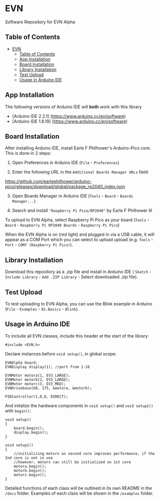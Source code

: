 # EVN
Software Repository for EVN Alpha

## Table of Contents
- [EVN](#evn)
  - [Table of Contents](#table-of-contents)
  - [App Installation](#app-installation)
  - [Board Installation](#board-installation)
  - [Library Installation](#library-installation)
  - [Test Upload](#test-upload)
  - [Usage in Arduino IDE](#usage-in-arduino-ide)

## App Installation
The following versions of Arduino IDE will **both** work with this library
* [Arduino IDE 2.2.1] (https://www.arduino.cc/en/software)
* [Arduino IDE 1.8.19] (https://www.arduino.cc/en/software)

## Board Installation
After installing Arduino IDE, install Earle F Philhower's Arduino-Pico core. This is done in 2 steps:

1. Open Preferences in Arduino IDE (`File` - `Preferences`)

2. Enter the following URL in the `Additional Boards Manager URLs` field:

https://github.com/earlephilhower/arduino-pico/releases/download/global/package_rp2040_index.json


3. Open Boards Manager in Arduino IDE (`Tools` - `Board` - `Boards Manager...`)


4. Search and install `"Raspberry Pi Pico/RP2040"` by Earle F Philhower III

To upload to EVN Alpha, select Raspberry Pi Pico as your board (`Tools` - `Board` - `Raspberry Pi RP2040 Boards` - `Raspberry Pi Pico`)

When the EVN Alpha is on (red light) and plugged in via a USB cable, it will appear as a COM Port which you can select to upload upload (e.g. `Tools` - `Port` - `COM7 (Raspberry Pi Pico)`).

## Library Installation
Download this repository as a .zip file and install in Arduino IDE (
`Sketch` - `Include Library` - `Add .ZIP Library` - Select downloaded .zip file).

## Test Upload
To test uploading to EVN Alpha, you can use the Blink example in Arduino (`File` - `Examples` - `01.Basics` - `Blink`).

## Usage in Arduino IDE
To include all EVN classes, include this header at the start of the library:

```
#include <EVN.h>
```

Declare instances before `void setup()`, in global scope:

```
EVNAlpha board;
EVNDisplay display(1); //port from 1-16

EVNMotor motora(1, EV3_LARGE);
EVNMotor motorb(2, EV3_LARGE);
EVNMotor motorc(3, EV3_MED);
EVNDrivebase(60, 175, &motora, &motorb);

PIDController(1,0,0, DIRECT);
```


And initalize the hardware components in `void setup()` and `void setup1()` with `begin()`:
```
void setup()
{
    board.begin();
    display.begin();
}

void setup1()
{
    //initializing motors on second core improves performance, if the 2nd core is not in use
    //however, motors can still be initialized on 1st core
    motora.begin(); 
    motorb.begin();
    motorc.begin();
}

```

Detailed functions of each class will be outlined in its own README in the `/docs` folder.
Examples of each class will be shown in the `/examples` folder.